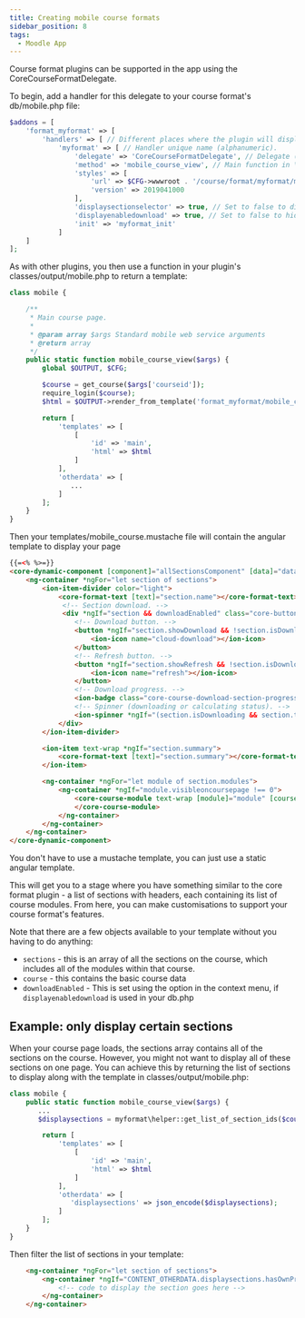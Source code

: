 ```yaml
---
title: Creating mobile course formats
sidebar_position: 8
tags:
  - Moodle App
---
```


Course format plugins can be supported in the app using the CoreCourseFormatDelegate.

To begin, add a handler for this delegate to your course format's db/mobile.php file:

```php title="db/mobile.php"
$addons = [
    'format_myformat' => [
        'handlers' => [ // Different places where the plugin will display content.
            'myformat' => [ // Handler unique name (alphanumeric).
                'delegate' => 'CoreCourseFormatDelegate', // Delegate (where to display the link to the plugin)
                'method' => 'mobile_course_view', // Main function in \format_myformat\output\mobile.
                'styles' => [
                    'url' => $CFG->wwwroot . '/course/format/myformat/mobile.css',
                    'version' => 2019041000
                ],
                'displaysectionselector' => true, // Set to false to disable the default section selector.
                'displayenabledownload' => true, // Set to false to hide the "Enable download" option in the course context menu.
                'init' => 'myformat_init'
            ]
    ]
];
```

As with other plugins, you then use a function in your plugin's classes/output/mobile.php to return a template:

```php title="classes/output/mobile.php"
class mobile {

    /**
     * Main course page.
     *
     * @param array $args Standard mobile web service arguments
     * @return array
     */
    public static function mobile_course_view($args) {
        global $OUTPUT, $CFG;

        $course = get_course($args['courseid']);
        require_login($course);
        $html = $OUTPUT->render_from_template('format_myformat/mobile_course', []);

        return [
            'templates' => [
                [
                    'id' => 'main',
                    'html' => $html
                ]
            ],
            'otherdata' => [
               ...
            ]
        ];
    }
}
```

Then your templates/mobile_course.mustache file will contain the angular template to display your page

```html handlebars title="templates/mobile_course.mustache"
{{=<% %>=}}
<core-dynamic-component [component]="allSectionsComponent" [data]="data" class="format-myformat">
    <ng-container *ngFor="let section of sections">
        <ion-item-divider color="light">
            <core-format-text [text]="section.name"></core-format-text>
             <!-- Section download. -->
             <div *ngIf="section && downloadEnabled" class="core-button-spinner" float-end>
                <!-- Download button. -->
                <button *ngIf="section.showDownload && !section.isDownloading && !section.isCalculating" (click)="prefetch($event, section)" ion-button icon-only clear color="dark" [attr.aria-label]="'core.download' | translate">
                    <ion-icon name="cloud-download"></ion-icon>
                </button>
                <!-- Refresh button. -->
                <button *ngIf="section.showRefresh && !section.isDownloading && !section.isCalculating" (click)="prefetch($event, section)" ion-button icon-only clear color="dark" [attr.aria-label]="'core.refresh' | translate">
                    <ion-icon name="refresh"></ion-icon>
                </button>
                <!-- Download progress. -->
                <ion-badge class="core-course-download-section-progress" *ngIf="section.isDownloading && section.total > 0 && section.count < section.total">{{section.count}} / {{section.total}}</ion-badge>
                <!-- Spinner (downloading or calculating status). -->
                <ion-spinner *ngIf="(section.isDownloading && section.total > 0) || section.isCalculating"></ion-spinner>
            </div>
        </ion-item-divider>

        <ion-item text-wrap *ngIf="section.summary">
            <core-format-text [text]="section.summary"></core-format-text>
        </ion-item>

        <ng-container *ngFor="let module of section.modules">
            <ng-container *ngIf="module.visibleoncoursepage !== 0">
                <core-course-module text-wrap [module]="module" [courseId]="course.id" [downloadEnabled]="downloadEnabled" (completionChanged)="onCompletionChange($event)">
                </core-course-module>
            </ng-container>
        </ng-container>
    </ng-container>
</core-dynamic-component>
```

You don't have to use a mustache template, you can just use a static angular template.

This will get you to a stage where you have something similar to the core format plugin - a list of sections with headers, each containing its list of course modules.  From here, you can make customisations to support your course format's features.

Note that there are a few objects available to your template without you having to do anything:

- `sections` - this is an array of all the sections on the course, which includes all of the modules within that course.
- `course` - this contains the basic course data
- `downloadEnabled` - This is set using the option in the context menu, if `displayenabledownload` is used in your db.php

## Example: only display certain sections

When your course page loads, the sections array contains all of the sections on the course. However, you might not want to display all of these sections on one page.
You can achieve this by returning the list of sections to display along with the template in classes/output/mobile.php:

```php title="classes/output/mobile.php"
class mobile {
    public static function mobile_course_view($args) {
       ...
       $displaysections = myformat\helper::get_list_of_section_ids($courseid);

        return [
            'templates' => [
                [
                    'id' => 'main',
                    'html' => $html
                ]
            ],
            'otherdata' => [
               'displaysections' => json_encode($displaysections);
            ]
        ];
    }
}

```

Then filter the list of sections in your template:

```html
    <ng-container *ngFor="let section of sections">
        <ng-container *ngIf="CONTENT_OTHERDATA.displaysections.hasOwnProperty(section.id.toString())">
            <!-- code to display the section goes here -->
        </ng-container>
    </ng-container>
```
